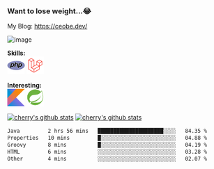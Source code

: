 ### Want to lose weight...😂

My Blog: https://ceobe.dev/

![image](https://github.com/cr-lgl/cr-lgl/blob/master/image.jpeg?raw=true)

**Skills:**  
<img height="40" src="https://raw.githubusercontent.com/github/explore/80688e429a7d4ef2fca1e82350fe8e3517d3494d/topics/php/php.png">
<img height="40" src="https://raw.githubusercontent.com/github/explore/5c058a388828bb5fde0bcafd4bc867b5bb3f26f3/topics/laravel/laravel.png">

**Interesting:**  
<img height="40" src="https://raw.githubusercontent.com/github/explore/80688e429a7d4ef2fca1e82350fe8e3517d3494d/topics/kotlin/kotlin.png">
<img height="40" src="https://raw.githubusercontent.com/github/explore/80688e429a7d4ef2fca1e82350fe8e3517d3494d/topics/spring-boot/spring-boot.png">

[![cherry's github stats](https://github-readme-stats.vercel.app/api?username=cr-lgl)](https://github.com/anuraghazra/github-readme-stats)
[![cherry's github stats](https://github-readme-stats.vercel.app/api/top-langs/?username=cr-lgl&layout=compact)](https://github.com/anuraghazra/github-readme-stats)

<!--START_SECTION:waka-->
```text
Java         2 hrs 56 mins   █████████████████████░░░░   84.35 % 
Properties   10 mins         █░░░░░░░░░░░░░░░░░░░░░░░░   04.88 % 
Groovy       8 mins          █░░░░░░░░░░░░░░░░░░░░░░░░   04.19 % 
HTML         6 mins          ░░░░░░░░░░░░░░░░░░░░░░░░░   03.28 % 
Other        4 mins          ░░░░░░░░░░░░░░░░░░░░░░░░░   02.07 %
```
<!--END_SECTION:waka-->
